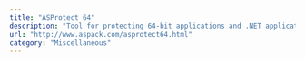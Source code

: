 ```yaml
---
title: "ASProtect 64"
description: "Tool for protecting 64-bit applications and .NET applications for Windows against unauthorized use, industrial and home copying, professional hacking and analysis of software products distributed over the Internet and on any physical media."
url: "http://www.aspack.com/asprotect64.html"
category: "Miscellaneous"
---
```

